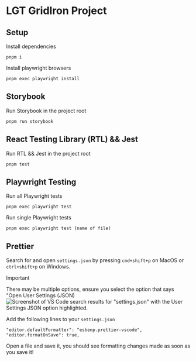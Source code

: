 # LGT GridIron Project

## Setup

Install dependencies

```
pnpm i
```

Install playwright browsers

```
pnpm exec playwright install
```

## Storybook

Run Storybook in the project root

```
pnpm run storybook
```

## React Testing Library (RTL) && Jest

Run RTL && Jest in the project root

```
pnpm test
```

## Playwright Testing


Run all Playwright tests

```
pnpm exec playwright test
```

Run single Playwright tests

```
pnpm exec playwright test (name of file)
```

## Prettier

Search for and open `settings.json` by pressing `cmd+shift+p` on MacOS or `ctrl+shift+p` on Windows.

> [!IMPORTANT]
> There may be multiple options, ensure you select the option that says "Open User Settings (JSON)
![Screenshot of VS Code search results for "settings.json" with the User Settings JSON option highlighted.](https://res.cloudinary.com/ryan-furrer/image/upload/v1712793797/Vscode_settings.json_wuoqgc.png)

Add the following lines to your `settings.json`

```
"editor.defaultFormatter": "esbenp.prettier-vscode",
"editor.formatOnSave": true,
```

Open a file and save it, you should see formatting changes made as soon as you save it!